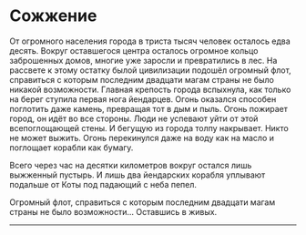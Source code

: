 # Сожжение
От огромного населения города в триста тысяч человек осталось едва десять. Вокруг оставшегося центра осталось огромное кольцо заброшенных домов, многие уже заросли и превратились в лес.
На рассвете к этому остатку былой цивилизации подошёл огромный флот, справиться с которым последним двадцати магам страны не было никакой возможности. 
Главная крепость города вспыхнула, как только на берег ступила первая нога йендарцев. Огонь оказался способен поглотить даже камень, превращая тот в дым и пыль.
Огонь пожирает город, он идёт во все стороны. Люди не успевают уйти от этой всепоглощающей стены. И бегущую из города толпу накрывает. Никто не может выжить.
Огонь перекинулся даже на воду как на масло и поглощает корабли как бумагу. 

Всего через час на десятки километров вокруг остался лишь выжженный пустырь. И лишь два йендарских корабля уплывают подальше от Коты под падающий с неба пепел.

Огромный флот, справиться с которым последним двадцати магам страны не было возможности... Оставшись в живых.

- - -